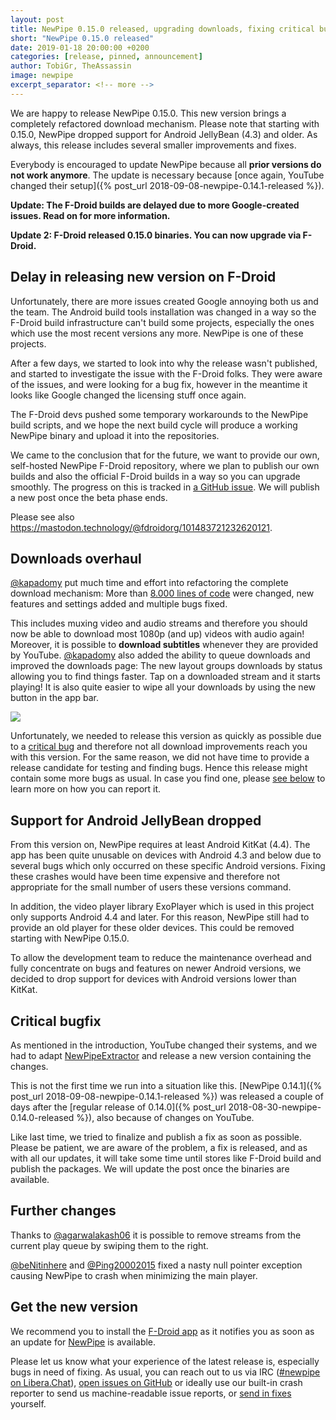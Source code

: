 ```yaml
---
layout: post
title: NewPipe 0.15.0 released, upgrading downloads, fixing critical bug and dropping support for Android 4.3
short: "NewPipe 0.15.0 released"
date: 2019-01-18 20:00:00 +0200
categories: [release, pinned, announcement]
author: TobiGr, TheAssassin
image: newpipe
excerpt_separator: <!-- more -->
---
```


We are happy to release NewPipe 0.15.0. This new version brings a completely refactored download mechanism.
Please note that starting with 0.15.0, NewPipe dropped support for Android JellyBean (4.3) and older. As always, this release includes several smaller improvements and fixes.

Everybody is encouraged to update NewPipe because all **prior versions do not work anymore**. The update is necessary because [once again, YouTube changed their setup]({% post_url 2018-09-08-newpipe-0.14.1-released %}).

**Update: The F-Droid builds are delayed due to more Google-created issues. Read on for more information.**

**Update 2: F-Droid released 0.15.0 binaries. You can now upgrade via F-Droid.**

<!-- more -->


## Delay in releasing new version on F-Droid

Unfortunately, there are more issues created Google annoying both us and the team. The Android build tools installation was changed in a way so the F-Droid build infrastructure can't build some projects, especially the ones which use the most recent versions any more. NewPipe is one of these projects.

After a few days, we started to look into why the release wasn't published, and started to investigate the issue with the F-Droid folks. They were aware of the issues, and were looking for a bug fix, however in the meantime it looks like Google changed the licensing stuff once again.

The F-Droid devs pushed some temporary workarounds to the NewPipe build scripts, and we hope the next build cycle will produce a working NewPipe binary and upload it into the repositories.

We came to the conclusion that for the future, we want to provide our own, self-hosted NewPipe F-Droid repository, where we plan to publish our own builds and also the official F-Droid builds in a way so you can upgrade smoothly. The progress on this is tracked in [a GitHub issue](https://github.com/TeamNewPipe/NewPipe/issues/1981). We will publish a new post once the beta phase ends.

Please see also https://mastodon.technology/@fdroidorg/101483721232620121.

## Downloads overhaul

[@kapadomy](https://github.com/kapadomy) put much time and effort into refactoring the complete download mechanism: More than [8.000 lines of code](https://github.com/TeamNewPipe/NewPipe/pull/1759) were changed, new features and settings added and multiple bugs fixed.

This includes muxing video and audio streams and therefore you should now be able to download most 1080p (and up) videos with audio again!
Moreover, it is possible to **download subtitles** whenever they are provided by YouTube. [@kapadomy](https://github.com/kapadomy) also added the ability to queue downloads and improved the downloads page: The new layout groups downloads by status allowing you to find things faster. Tap on a downloaded stream and it starts playing!
It is also quite easier to wipe all your downloads by using the new button in the app bar.

<img class="no-flow" src="{{ site.baseurl }}/img/screenshots/shot_downloads_list_with_menu_dark.png"/>

Unfortunately, we needed to release this version as quickly as possible due to a [critical bug](#critical-bugfix) and therefore not all download improvements reach you with this version. For the same reason, we did not have time to provide a release candidate for testing and finding bugs. Hence this release might contain some more bugs as usual. In case you find one, please [see below](#further-changes) to learn more on how you can report it.


## Support for Android JellyBean dropped

From this version on, NewPipe requires at least Android KitKat (4.4). The app has been quite unusable on devices with Android 4.3 and below due to several bugs which only occurred on these specific Android versions. Fixing these crashes would have been time expensive and therefore not appropriate for the small number of users these versions command.

In addition, the video player library ExoPlayer which is used in this project only supports Android 4.4 and later. For this reason, NewPipe still had to provide an old player for these older devices. This could be removed starting with NewPipe 0.15.0.

To allow the development team to reduce the maintenance overhead and fully concentrate on bugs and features on newer Android versions, we decided to drop support for devices with Android versions lower than KitKat.


## Critical bugfix

As mentioned in the introduction, YouTube changed their systems, and we had to adapt [NewPipeExtractor](https://github.com/TeamNewPipe/NewPipeExtractor) and release a new version containing the changes.

This is not the first time we run into a situation like this. [NewPipe 0.14.1]({% post_url 2018-09-08-newpipe-0.14.1-released %}) was released a couple of days after the [regular release of 0.14.0]({% post_url 2018-08-30-newpipe-0.14.0-released %}), also because of changes on YouTube.

Like last time, we tried to finalize and publish a fix as soon as possible. Please be patient, we are aware of the problem, a fix is released, and as with all our updates, it will take some time until stores like F-Droid build and publish the packages. We will update the post once the binaries are available.


## Further changes

Thanks to [@agarwalakash06](https://github.com/agarwalakash06) it is possible to remove streams from the current play queue by swiping them to the right.

[@beNitinhere](https://github.com/beNitinhere) and [@Ping20002015](https://github.com/Ping20002015) fixed a nasty null pointer exception causing NewPipe to crash when minimizing the main player.


## Get the new version

We recommend you to install the [F-Droid app](https://f-droid.org/) as it notifies you as soon as an update for [NewPipe](https://f-droid.org/packages/org.schabi.newpipe/) is available.

Please let us know what your experience of the latest release is, especially bugs in need of fixing. As usual, you can reach out to us via IRC ([#newpipe on Libera.Chat](https://web.libera.chat/#newpipe)), [open issues on GitHub](https://github.com/TeamNewPipe/NewPipe/issues/new) or ideally use our built-in crash reporter to send us machine-readable issue reports, or [send in fixes](https://github.com/TeamNewPipe/NewPipe/blob/dev/.github/CONTRIBUTING.md#bug-fixing) yourself.
